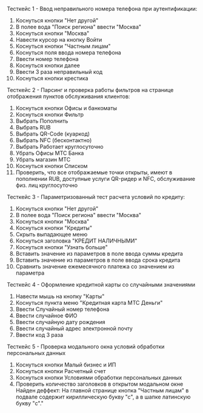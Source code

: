 Тесткейс 1 - Ввод неправильного номера телефона при аутентификации:
1. Коснуться кнопки "Нет другой"
2. В полее вода "Поиск региона" ввести "Москва"
3. Коснуться кнопки "Москва"
2. Навести курсор на кнопку Войти
2. Коснуться кнопки "Частным лицам"
3. Коснуться поля ввода номера телефона
4. Ввести номер телефона
5. Коснуться кнопки далее
6. Ввести 3 раза неправильный код
7. Коснуться кнопки крестика

Тесткейс 2 - Парсинг и проверка работы фильтров на странице отображения пунктов обслуживания клиентов:
1. Коснуться кнопки Офисы и банкоматы
2. Коснуться кнопки Фильтр
3. Выбрать Пополнить
4. Выбрать RUB
5. Выбрать QR-Code (куаркод)
6. Выбрать NFC (бесконтактно)
7. Выбрать Работает круглосуточно
8. Убрать Офисы МТС Банка
9. Убрать магазин МТС
10. Коснуться кнопки Списком
11. Проверить, что все отображаемые точки открыты, имеют в пополнении RUB, доступные услуги QR-ридер и NFC, обслуживание физ. лиц круглосуточно

Тесткейс 3 - Параметризованный тест расчета условий по кредиту:
1. Коснуться кнопки "Нет другой"
2. В полее вода "Поиск региона" ввести "Москва"
3. Коснуться кнопки "Москва"
4. Коснуться кнопки "Кредиты"
5. Скрыть выпадающее меню
6. Коснуться заголовка "КРЕДИТ НАЛИЧНЫМИ"
7. Коснуться кнопки "Узнать больше"
8. Вставить значение из параметров в поле ввода суммы кредита
9. Вставить значение из параметров в поле ввода срока кредита
10. Сравнить значение ежемесячного платежа со значением из параметра

Тесткейс 4 - Оформление кредитной карты со случайными значениями
1. Навести мышь на кнопку "Карты"
2. Коснуться пункта меню "Кредитная карта МТС Деньги"
4. Ввести Случайный номер телефона
5. Ввести случайное ФИО
6. Ввести случайную дату рождения
7. Ввести случайный адрес электронной почту
8. Ввести код 3 раза

Тесткейс 5 - Проверка модального окна условий обработки персональных данных
1. Коснуться кнопки Малый бизнес и ИП
2. Коснуться кнопки Расчетный счет
3. Коснуться кнопки Условиями обработки персональных данных
4. Проверить количество заголовков в открытом модальном окне
Найден деффект: На главной странице кнопка "Частным лицам" в подвале содержит кириллическую букву "с", а в шапке латинскую букву "c"."